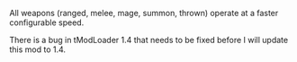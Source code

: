 All weapons (ranged, melee, mage, summon, thrown) operate at a faster configurable speed.

There is a bug in tModLoader 1.4 that needs to be fixed before I will update this mod to 1.4.
